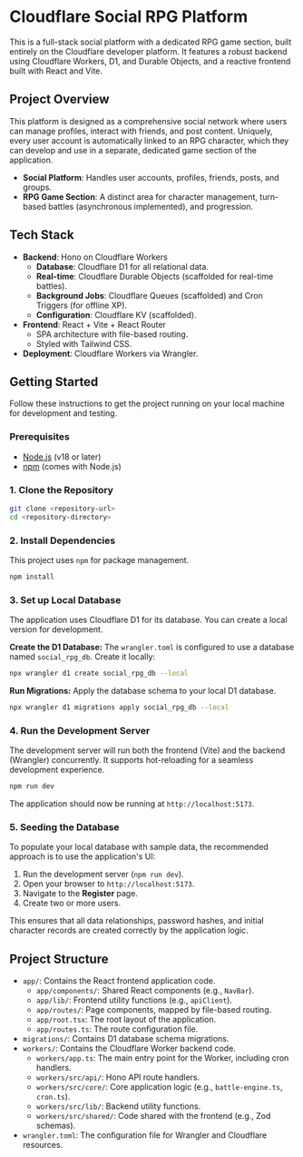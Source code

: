 # Cloudflare Social RPG Platform

This is a full-stack social platform with a dedicated RPG game section, built entirely on the Cloudflare developer platform. It features a robust backend using Cloudflare Workers, D1, and Durable Objects, and a reactive frontend built with React and Vite.

## Project Overview

This platform is designed as a comprehensive social network where users can manage profiles, interact with friends, and post content. Uniquely, every user account is automatically linked to an RPG character, which they can develop and use in a separate, dedicated game section of the application.

- **Social Platform**: Handles user accounts, profiles, friends, posts, and groups.
- **RPG Game Section**: A distinct area for character management, turn-based battles (asynchronous implemented), and progression.

## Tech Stack

- **Backend**: Hono on Cloudflare Workers
  - **Database**: Cloudflare D1 for all relational data.
  - **Real-time**: Cloudflare Durable Objects (scaffolded for real-time battles).
  - **Background Jobs**: Cloudflare Queues (scaffolded) and Cron Triggers (for offline XP).
  - **Configuration**: Cloudflare KV (scaffolded).
- **Frontend**: React + Vite + React Router
  - SPA architecture with file-based routing.
  - Styled with Tailwind CSS.
- **Deployment**: Cloudflare Workers via Wrangler.

## Getting Started

Follow these instructions to get the project running on your local machine for development and testing.

### Prerequisites

- [Node.js](https://nodejs.org/en/) (v18 or later)
- [npm](https://www.npmjs.com/) (comes with Node.js)

### 1. Clone the Repository

```bash
git clone <repository-url>
cd <repository-directory>
```

### 2. Install Dependencies

This project uses `npm` for package management.

```bash
npm install
```

### 3. Set up Local Database

The application uses Cloudflare D1 for its database. You can create a local version for development.

**Create the D1 Database:**
The `wrangler.toml` is configured to use a database named `social_rpg_db`. Create it locally:

```bash
npx wrangler d1 create social_rpg_db --local
```

**Run Migrations:**
Apply the database schema to your local D1 database.

```bash
npx wrangler d1 migrations apply social_rpg_db --local
```

### 4. Run the Development Server

The development server will run both the frontend (Vite) and the backend (Wrangler) concurrently. It supports hot-reloading for a seamless development experience.

```bash
npm run dev
```

The application should now be running at `http://localhost:5173`.

### 5. Seeding the Database

To populate your local database with sample data, the recommended approach is to use the application's UI:

1.  Run the development server (`npm run dev`).
2.  Open your browser to `http://localhost:5173`.
3.  Navigate to the **Register** page.
4.  Create two or more users.

This ensures that all data relationships, password hashes, and initial character records are created correctly by the application logic.

## Project Structure

- `app/`: Contains the React frontend application code.
  - `app/components/`: Shared React components (e.g., `NavBar`).
  - `app/lib/`: Frontend utility functions (e.g., `apiClient`).
  - `app/routes/`: Page components, mapped by file-based routing.
  - `app/root.tsx`: The root layout of the application.
  - `app/routes.ts`: The route configuration file.
- `migrations/`: Contains D1 database schema migrations.
- `workers/`: Contains the Cloudflare Worker backend code.
  - `workers/app.ts`: The main entry point for the Worker, including cron handlers.
  - `workers/src/api/`: Hono API route handlers.
  - `workers/src/core/`: Core application logic (e.g., `battle-engine.ts`, `cron.ts`).
  - `workers/src/lib/`: Backend utility functions.
  - `workers/src/shared/`: Code shared with the frontend (e.g., Zod schemas).
- `wrangler.toml`: The configuration file for Wrangler and Cloudflare resources.
